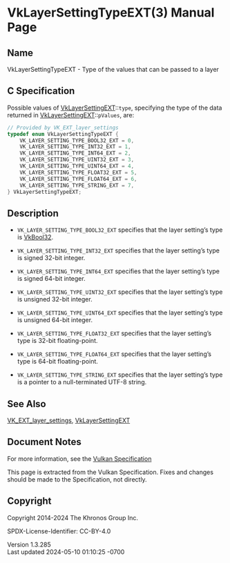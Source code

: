 # VkLayerSettingTypeEXT(3) Manual Page

## Name

VkLayerSettingTypeEXT - Type of the values that can be passed to a layer



## <a href="#_c_specification" class="anchor"></a>C Specification

Possible values of [VkLayerSettingEXT](https://registry.khronos.org/vulkan/specs/1.3-extensions/man/html/VkLayerSettingEXT.html)::`type`,
specifying the type of the data returned in
[VkLayerSettingEXT](https://registry.khronos.org/vulkan/specs/1.3-extensions/man/html/VkLayerSettingEXT.html)::`pValues`, are:

``` c
// Provided by VK_EXT_layer_settings
typedef enum VkLayerSettingTypeEXT {
    VK_LAYER_SETTING_TYPE_BOOL32_EXT = 0,
    VK_LAYER_SETTING_TYPE_INT32_EXT = 1,
    VK_LAYER_SETTING_TYPE_INT64_EXT = 2,
    VK_LAYER_SETTING_TYPE_UINT32_EXT = 3,
    VK_LAYER_SETTING_TYPE_UINT64_EXT = 4,
    VK_LAYER_SETTING_TYPE_FLOAT32_EXT = 5,
    VK_LAYER_SETTING_TYPE_FLOAT64_EXT = 6,
    VK_LAYER_SETTING_TYPE_STRING_EXT = 7,
} VkLayerSettingTypeEXT;
```

## <a href="#_description" class="anchor"></a>Description

- `VK_LAYER_SETTING_TYPE_BOOL32_EXT` specifies that the layer setting’s
  type is [VkBool32](https://registry.khronos.org/vulkan/specs/1.3-extensions/man/html/VkBool32.html).

- `VK_LAYER_SETTING_TYPE_INT32_EXT` specifies that the layer setting’s
  type is signed 32-bit integer.

- `VK_LAYER_SETTING_TYPE_INT64_EXT` specifies that the layer setting’s
  type is signed 64-bit integer.

- `VK_LAYER_SETTING_TYPE_UINT32_EXT` specifies that the layer setting’s
  type is unsigned 32-bit integer.

- `VK_LAYER_SETTING_TYPE_UINT64_EXT` specifies that the layer setting’s
  type is unsigned 64-bit integer.

- `VK_LAYER_SETTING_TYPE_FLOAT32_EXT` specifies that the layer setting’s
  type is 32-bit floating-point.

- `VK_LAYER_SETTING_TYPE_FLOAT64_EXT` specifies that the layer setting’s
  type is 64-bit floating-point.

- `VK_LAYER_SETTING_TYPE_STRING_EXT` specifies that the layer setting’s
  type is a pointer to a null-terminated UTF-8 string.

## <a href="#_see_also" class="anchor"></a>See Also

[VK_EXT_layer_settings](https://registry.khronos.org/vulkan/specs/1.3-extensions/man/html/VK_EXT_layer_settings.html),
[VkLayerSettingEXT](https://registry.khronos.org/vulkan/specs/1.3-extensions/man/html/VkLayerSettingEXT.html)

## <a href="#_document_notes" class="anchor"></a>Document Notes

For more information, see the <a
href="https://registry.khronos.org/vulkan/specs/1.3-extensions/html/vkspec.html#VkLayerSettingTypeEXT"
target="_blank" rel="noopener">Vulkan Specification</a>

This page is extracted from the Vulkan Specification. Fixes and changes
should be made to the Specification, not directly.

## <a href="#_copyright" class="anchor"></a>Copyright

Copyright 2014-2024 The Khronos Group Inc.

SPDX-License-Identifier: CC-BY-4.0

Version 1.3.285  
Last updated 2024-05-10 01:10:25 -0700

